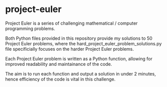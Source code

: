 # project-euler
Project Euler is a series of challenging mathematical / computer programming problems.

Both Python files provided in this repository provide my solutions to 50 Project Euler problems, where the hard_project_euler_problem_solutions.py file specificially focuses on the harder Project Euler problems.

Each Project Euler problem is written as a Python function, allowing for improved readability and maintainance of the code. 

The aim is to run each function and output a solution in under 2 minutes, hence efficiency of the code is vital in this challenge. 
